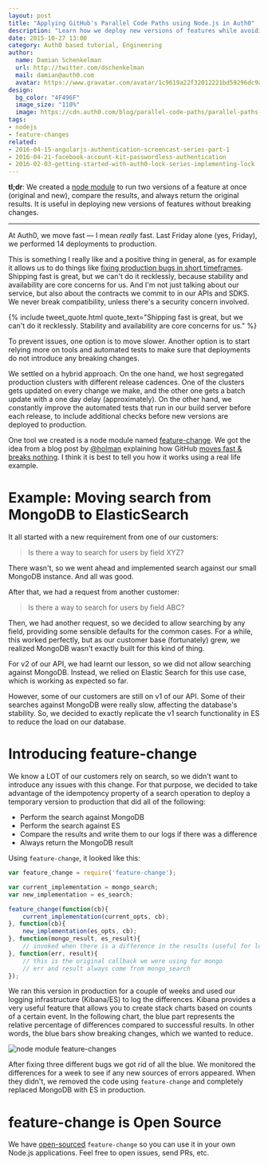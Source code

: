 ```yaml
---
layout: post
title: "Applying GitHub's Parallel Code Paths using Node.js in Auth0"
description: "Learn how we deploy new versions of features while avoiding breaking changes through the use of a node.js library for feature changes."
date: 2015-10-27 13:00
category: Auth0 based tutorial, Engineering
author:
  name: Damian Schenkelman
  url: http://twitter.com/dschenkelman
  mail: damian@auth0.com
  avatar: https://www.gravatar.com/avatar/1c9619a22f32012221bd59296dc9a1a2??s=60
design:
  bg_color: "4F496F"
  image_size: "110%"
  image: https://cdn.auth0.com/blog/parallel-code-paths/parallel-paths-icon.png
tags:
- nodejs
- feature-changes
related:
- 2016-04-15-angularjs-authentication-screencast-series-part-1
- 2016-04-21-facebook-account-kit-passwordless-authentication
- 2016-02-03-getting-started-with-auth0-lock-series-implementing-lock
---
```


**tl;dr**: We created a [node module](https://github.com/dschenkelman/feature-change) to run two versions of a feature at once (original and new), compare the results, and always return the original results. It is useful in deploying new versions of features without breaking changes.

-------------

At Auth0, we move fast — I mean _really_ fast. Last Friday alone (yes, Friday), we performed  14 deployments to production.

This is something I really like and a positive thing in general, as for example it allows us to do things like [fixing production bugs in short timeframes](https://twitter.com/trydis/status/642809967859380224). Shipping fast is great, but we can't do it recklessly, because stability and availability are core concerns for us. And I'm not just talking about our service, but also about the contracts we commit to in our APIs and SDKS. We never break compatibility, unless there's a security concern involved.

{% include tweet_quote.html quote_text="Shipping fast is great, but we can't do it recklessly. Stability and availability are core concerns for us." %}

To prevent issues, one option is to move slower. Another option is to start relying more on tools and automated tests to make sure that deployments do not introduce any breaking changes.

We settled on a hybrid approach. On the one hand, we host segregated production clusters with different release cadences. One of the clusters gets updated on every change we make, and the other one gets a batch update with a one day delay (approximately). On the other hand, we constantly improve the automated tests that run in our build server before each release, to include additional checks before new versions are deployed to production.

One tool we created is a node module named [feature-change](https://github.com/dschenkelman/feature-change). We got the idea from a blog post by [@holman](https://twitter.com/holman) explaining how GitHub [moves fast & breaks nothing](http://zachholman.com/talk/move-fast-break-nothing/). I think it is best to tell you how it works using a real life example.

# Example: Moving search from MongoDB to ElasticSearch
It all started with a new requirement from one of our customers:

> Is there a way to search for users by field XYZ?

There wasn't, so we went ahead and implemented search against our small MongoDB instance. And all was good.

After that, we had a request from another customer:

> Is there a way to search for users by field ABC?

Then, we had another request, so we decided to allow searching by any field, providing some sensible defaults for the common cases. For a while, this worked perfectly, but as our customer base (fortunately) grew, we realized MongoDB wasn't exactly built for this kind of thing.

For v2 of our API, we had learnt our lesson, so we did not allow searching against MongoDB. Instead, we relied on Elastic Search for this use case, which is working as expected so far.

However, some of our customers are still on v1 of our API. Some of their searches against MongoDB were really slow, affecting the database's stability. So, we decided to exactly replicate the v1 search functionality in ES to reduce the load on our database.

# Introducing feature-change
We know a LOT of our customers rely on search, so we didn't want to introduce any issues with this change. For that purpose, we decided to take advantage of the idempotency property of a search operation to deploy a temporary version to production that did all of the following:

* Perform the search against MongoDB
* Perform the search against ES
* Compare the results and write them to our logs if there was a difference
* Always return the MongoDB result

Using `feature-change`, it looked like this:

```js
var feature_change = require('feature-change');

var current_implementation = mongo_search;
var new_implementation = es_search;

feature_change(function(cb){
    current_implementation(current_opts, cb);
}, function(cb){
    new_implementation(es_opts, cb);
}, function(mongo_result, es_result){
    // invoked when there is a difference in the results (useful for logging)
}, function(err, result){
    // this is the original callback we were using for mongo
    // err and result always come from mongo_search
});
```

We ran this version in production for a couple of weeks and used our logging infrastructure (Kibana/ES) to log the differences. Kibana provides a very useful feature that allows you to create stack charts based on counts of a certain event. In the following chart, the blue part represents the relative percentage of differences compared to successful results. In other words, the blue bars show breaking changes, which we wanted to reduce.

![node module feature-changes](https://cdn.auth0.com/blog/parallel-code-paths/parallel-code-paths-1.png)

After fixing three different bugs we got rid of all the blue. We monitored the differences for a week to see if any new sources of errors appeared. When they didn't, we removed the code using `feature-change` and completely replaced MongoDB with ES in production.

# feature-change is Open Source
We have [open-sourced](https://github.com/dschenkelman/feature-change) `feature-change` so you can use it in your own Node.js applications. Feel free to open issues, send PRs, etc.
